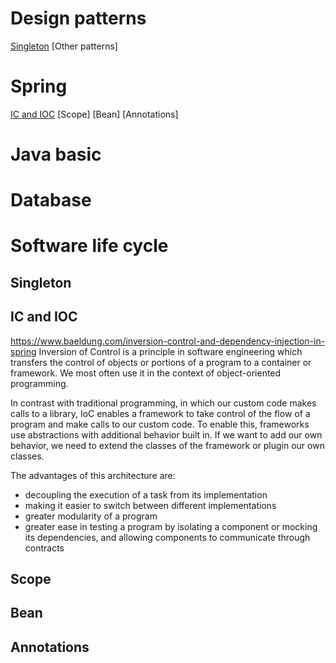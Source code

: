 # Design patterns 
[Singleton](#singleton)
[Other patterns]

# Spring 
[IC and IOC](#ic-and-ioc)
[Scope]
[Bean]
[Annotations]


# Java basic 

 
# Database 

# Software life cycle 




## Singleton


## IC and IOC
https://www.baeldung.com/inversion-control-and-dependency-injection-in-spring
Inversion of Control is a principle in software engineering which transfers the control of objects or portions of a program to a container or framework. We most often use it in the context of object-oriented programming.

In contrast with traditional programming, in which our custom code makes calls to a library, IoC enables a framework to take control of the flow of a program and make calls to our custom code. To enable this, frameworks use abstractions with additional behavior built in. If we want to add our own behavior, we need to extend the classes of the framework or plugin our own classes.

The advantages of this architecture are:

- decoupling the execution of a task from its implementation
- making it easier to switch between different implementations
- greater modularity of a program
- greater ease in testing a program by isolating a component or mocking its dependencies, and allowing components to communicate through contracts

## Scope 
## Bean 
## Annotations 



